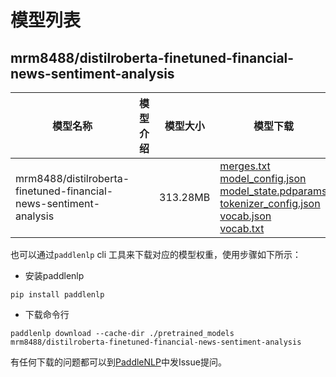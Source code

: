 #  模型列表

## mrm8488/distilroberta-finetuned-financial-news-sentiment-analysis

| 模型名称 | 模型介绍 | 模型大小  | 模型下载 |
| --- | --- | --- | --- |
|mrm8488/distilroberta-finetuned-financial-news-sentiment-analysis|  | 313.28MB | [merges.txt](https://bj.bcebos.com/paddlenlp/models/community/mrm8488/distilroberta-finetuned-financial-news-sentiment-analysis/merges.txt)<br>[model_config.json](https://bj.bcebos.com/paddlenlp/models/community/mrm8488/distilroberta-finetuned-financial-news-sentiment-analysis/model_config.json)<br>[model_state.pdparams](https://bj.bcebos.com/paddlenlp/models/community/mrm8488/distilroberta-finetuned-financial-news-sentiment-analysis/model_state.pdparams)<br>[tokenizer_config.json](https://bj.bcebos.com/paddlenlp/models/community/mrm8488/distilroberta-finetuned-financial-news-sentiment-analysis/tokenizer_config.json)<br>[vocab.json](https://bj.bcebos.com/paddlenlp/models/community/mrm8488/distilroberta-finetuned-financial-news-sentiment-analysis/vocab.json)<br>[vocab.txt](https://bj.bcebos.com/paddlenlp/models/community/mrm8488/distilroberta-finetuned-financial-news-sentiment-analysis/vocab.txt) |

也可以通过`paddlenlp` cli 工具来下载对应的模型权重，使用步骤如下所示：

* 安装paddlenlp

```shell
pip install paddlenlp
```

* 下载命令行

```shell
paddlenlp download --cache-dir ./pretrained_models mrm8488/distilroberta-finetuned-financial-news-sentiment-analysis
```

有任何下载的问题都可以到[PaddleNLP](https://github.com/PaddlePaddle/PaddleNLP)中发Issue提问。